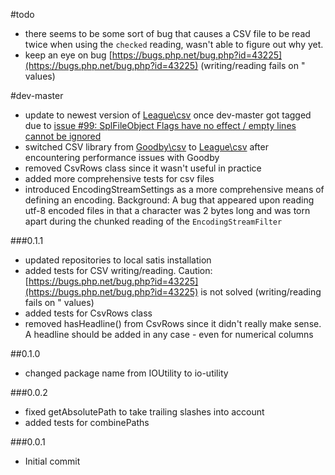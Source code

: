 #todo

 - there seems to be some sort of bug that causes a CSV file to be read twice when using the `checked` reading, wasn't able to figure out why yet.
 - keep an eye on bug [https://bugs.php.net/bug.php?id=43225](https://bugs.php.net/bug.php?id=43225) (writing/reading fails on \" values)
 
#dev-master
 
 - update to newest version of [League\csv](https://github.com/thephpleague/csv) once dev-master got tagged due to [issue #99: SplFileObject Flags have no effect / empty lines cannot be ignored](https://github.com/thephpleague/csv/issues/99)
 - switched CSV library from [Goodby\csv](https://github.com/goodby/csv) to [League\csv](https://github.com/thephpleague/csv) after encountering performance issues with Goodby
 - removed CsvRows class since it wasn't useful in practice
 - added more comprehensive tests for csv files
 - introduced EncodingStreamSettings as a more comprehensive means of defining an encoding. Background: A bug that appeared upon reading utf-8 encoded files in that a character was 2 bytes long and was torn apart during the chunked reading of the `EncodingStreamFilter`

###0.1.1

 - updated repositories to local satis installation
 - added tests for CSV writing/reading. Caution: [https://bugs.php.net/bug.php?id=43225](https://bugs.php.net/bug.php?id=43225) is not solved (writing/reading fails on \" values)
 - added tests for CsvRows class
 - removed hasHeadline() from CsvRows since it didn't really make sense. A headline should be added in any case - even for numerical columns

##0.1.0

 - changed package name from IOUtility to io-utility

###0.0.2

- fixed getAbsolutePath to take trailing slashes into account
- added tests for combinePaths

###0.0.1

- Initial commit